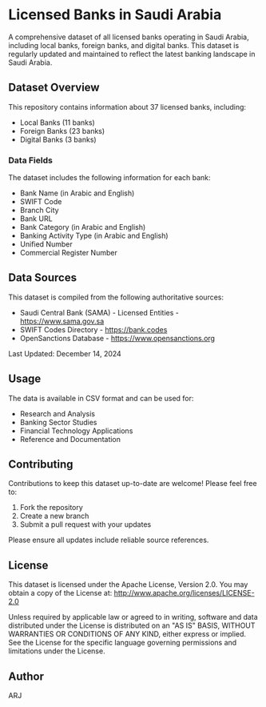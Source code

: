 # Licensed Banks in Saudi Arabia

A comprehensive dataset of all licensed banks operating in Saudi Arabia, including local banks, foreign banks, and digital banks. This dataset is regularly updated and maintained to reflect the latest banking landscape in Saudi Arabia.

## Dataset Overview

This repository contains information about 37 licensed banks, including:
- Local Banks (11 banks)
- Foreign Banks (23 banks)
- Digital Banks (3 banks)

### Data Fields

The dataset includes the following information for each bank:
- Bank Name (in Arabic and English)
- SWIFT Code
- Branch City
- Bank URL
- Bank Category (in Arabic and English)
- Banking Activity Type (in Arabic and English)
- Unified Number
- Commercial Register Number

## Data Sources

This dataset is compiled from the following authoritative sources:
- Saudi Central Bank (SAMA) - Licensed Entities - https://www.sama.gov.sa
- SWIFT Codes Directory - https://bank.codes
- OpenSanctions Database - https://www.opensanctions.org

Last Updated: December 14, 2024

## Usage

The data is available in CSV format and can be used for:
- Research and Analysis
- Banking Sector Studies
- Financial Technology Applications
- Reference and Documentation

## Contributing

Contributions to keep this dataset up-to-date are welcome! Please feel free to:
1. Fork the repository
2. Create a new branch
3. Submit a pull request with your updates

Please ensure all updates include reliable source references.

## License

This dataset is licensed under the Apache License, Version 2.0. You may obtain a copy of the License at:
http://www.apache.org/licenses/LICENSE-2.0

Unless required by applicable law or agreed to in writing, software and data distributed under the License is distributed on an "AS IS" BASIS, WITHOUT WARRANTIES OR CONDITIONS OF ANY KIND, either express or implied. See the License for the specific language governing permissions and limitations under the License.

## Author
ARJ
